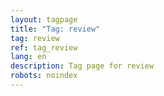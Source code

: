 ```yaml
---
layout: tagpage
title: "Tag: review"
tag: review
ref: tag_review
lang: en
description: Tag page for review
robots: noindex
---
```

